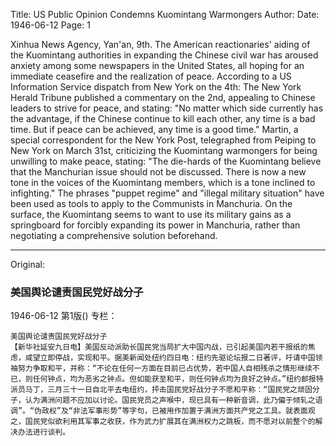 Title: US Public Opinion Condemns Kuomintang Warmongers
Author:
Date: 1946-06-12
Page: 1

Xinhua News Agency, Yan'an, 9th. The American reactionaries' aiding of the Kuomintang authorities in expanding the Chinese civil war has aroused anxiety among some newspapers in the United States, all hoping for an immediate ceasefire and the realization of peace. According to a US Information Service dispatch from New York on the 4th: The New York Herald Tribune published a commentary on the 2nd, appealing to Chinese leaders to strive for peace, and stating: "No matter which side currently has the advantage, if the Chinese continue to kill each other, any time is a bad time. But if peace can be achieved, any time is a good time." Martin, a special correspondent for the New York Post, telegraphed from Peiping to New York on March 31st, criticizing the Kuomintang warmongers for being unwilling to make peace, stating: "The die-hards of the Kuomintang believe that the Manchurian issue should not be discussed. There is now a new tone in the voices of the Kuomintang members, which is a tone inclined to infighting." The phrases "puppet regime" and "illegal military situation" have been used as tools to apply to the Communists in Manchuria. On the surface, the Kuomintang seems to want to use its military gains as a springboard for forcibly expanding its power in Manchuria, rather than negotiating a comprehensive solution beforehand.



<hr /> 

Original: 


### 美国舆论谴责国民党好战分子

1946-06-12
第1版()
专栏：

    美国舆论谴责国民党好战分子
    【新华社延安九日电】美国反动派助长国民党当局扩大中国内战，已引起美国内若干报纸的焦虑，咸望立即停战，实现和平。据美新闻处纽约四日电：纽约先驱论坛报二日著评，吁请中国领袖努力争取和平，并称：“不论在任何一方面在目前已占优势，若中国人自相残杀之情形继续不已，则任何钟点，均为恶劣之钟点。但如能获至和平，则任何钟点均为良好之钟点。”纽约邮报特派员马丁，三月三十一日自北平去电纽约，抨击国民党好战分子不愿和平称：“国民党之顽固分子，认为满洲问题不应加以讨论。国民党员之声喉中，现已具有一种新音调，此乃偏于倾轧之语调”。“伪政权”及“非法军事形势”等字句，已被用作加置于满洲方面共产党之工具。就表面观之，国民党似欲利用其军事之收获，作为武力扩展其在满洲权力之跳板，而不愿对以前整个的解决办法进行谈判。
